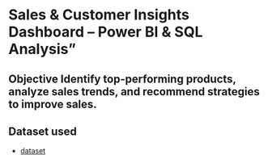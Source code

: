 # Sales & Customer Insights Dashboard – Power BI & SQL Analysis”
## Objective Identify top-performing products, analyze sales trends, and recommend strategies to improve sales.

## Dataset used 
- <a href="https://github.com/Temitheanalyst1/data-analysis-sale-project/blob/main/sales%20data.csv">dataset</a>
